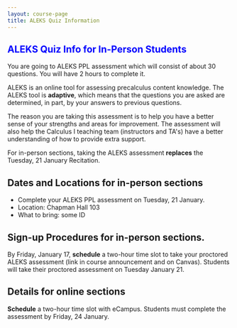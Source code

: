 ```yaml
---
layout: course-page
title: ALEKS Quiz Information
---
```


##  <span style="color:blue">ALEKS Quiz Info for In-Person Students</span>

You are going to ALEKS PPL assessment which will consist of about 30 questions. You will have 2 hours to complete it. 

ALEKS is an online tool for assessing precalculus content knowledge. The ALEKS tool is **adaptive**, which means that the questions you are asked are determined, in part, by your answers to previous questions. 

The reason you are taking this assessment is to help you have a better sense of your strengths and areas for improvement. The assessment will also help the Calculus I teaching team (instructors and TA's) have a better understanding of how to provide extra support.

For in-person sections, taking the ALEKS assessment **replaces** the Tuesday, 21 January Recitation.

## Dates and Locations for in-person sections

* Complete your ALEKS PPL assessment on Tuesday, 21 January.
* Location: Chapman Hall 103
* What to bring: some ID

## Sign-up Procedures for in-person sections.

By Friday, January 17, **schedule** a two-hour time slot to take your
proctored ALEKS assessment (link in course announcement and on
Canvas). Students will take their
proctored assessment on Tuesday January 21.

## Details for online sections

**Schedule** a two-hour time slot with eCampus. Students must complete
the assessment by Friday, 24 January.
